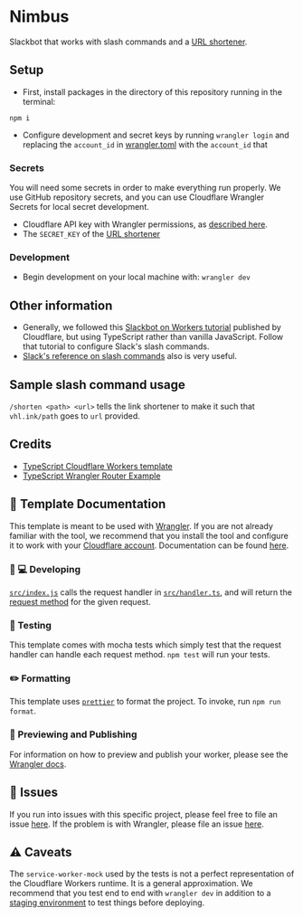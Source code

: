 # Nimbus

Slackbot that works with slash commands and a [URL shortener](https://github.com/VandyHacks/vhl.ink).

## Setup

- First, install packages in the directory of this repository running in the terminal:

`npm i`

- Configure development and secret keys by running `wrangler login` and replacing the `account_id` in [wrangler.toml](./wrangler.toml) with the `account_id` that 

### Secrets
You will need some secrets in order to make everything run properly. We use GitHub repository secrets, and you can use Cloudflare Wrangler Secrets for local secret development.
- Cloudflare API key with Wrangler permissions, as [described here](https://support.cloudflare.com/hc/en-us/articles/200167836-Managing-API-Tokens-and-Keys).
- The `SECRET_KEY` of the [URL shortener](https://github.com/VandyHacks/vhl.ink)

### Development
- Begin development on your local machine with:
`wrangler dev`

## Other information
- Generally, we followed this [Slackbot on Workers tutorial](https://developers.cloudflare.com/workers/tutorials/build-a-slackbot) published by Cloudflare, but using TypeScript rather than vanilla JavaScript. Follow that tutorial to configure Slack's slash commands.
- [Slack's reference on slash commands](https://api.slack.com/interactivity/slash-commands) also is very useful.

## Sample slash command usage
`/shorten <path> <url>` tells the link shortener to make it such that `vhl.ink/path` goes to `url` provided.

## Credits
- [TypeScript Cloudflare Workers template](https://github.com/cloudflare/worker-typescript-template)
- [TypeScript Wrangler Router Example](https://github.com/13rac1/cloudflare-ts-worker-template-router)

## 🔋 Template Documentation

This template is meant to be used with [Wrangler](https://github.com/cloudflare/wrangler). If you are not already familiar with the tool, we recommend that you install the tool and configure it to work with your [Cloudflare account](https://dash.cloudflare.com). Documentation can be found [here](https://developers.cloudflare.com/workers/tooling/wrangler/).

### 👩 💻 Developing

[`src/index.js`](./src/index.ts) calls the request handler in [`src/handler.ts`](./src/handler.ts), and will return the [request method](https://developer.mozilla.org/en-US/docs/Web/API/Request/method) for the given request.

### 🧪 Testing

This template comes with mocha tests which simply test that the request handler can handle each request method. `npm test` will run your tests.

### ✏️ Formatting

This template uses [`prettier`](https://prettier.io/) to format the project. To invoke, run `npm run format`.

### 👀 Previewing and Publishing

For information on how to preview and publish your worker, please see the [Wrangler docs](https://developers.cloudflare.com/workers/tooling/wrangler/commands/#publish).

## 🤢 Issues

If you run into issues with this specific project, please feel free to file an issue [here](https://github.com/cloudflare/workers-typescript-template/issues). If the problem is with Wrangler, please file an issue [here](https://github.com/cloudflare/wrangler/issues).

## ⚠️ Caveats

The `service-worker-mock` used by the tests is not a perfect representation of the Cloudflare Workers runtime. It is a general approximation. We recommend that you test end to end with `wrangler dev` in addition to a [staging environment](https://developers.cloudflare.com/workers/tooling/wrangler/configuration/environments/) to test things before deploying.
